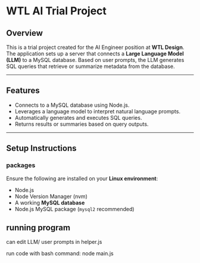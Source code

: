 # WTL AI Trial Project

## Overview

This is a trial project created for the AI Engineer position at **WTL Design**. The application sets up a server that connects a **Large Language Model (LLM)** to a MySQL database. Based on user prompts, the LLM generates SQL queries that retrieve or summarize metadata from the database.

---

## Features

- Connects to a MySQL database using Node.js.
- Leverages a language model to interpret natural language prompts.
- Automatically generates and executes SQL queries.
- Returns results or summaries based on query outputs.

---

## Setup Instructions

### packages

Ensure the following are installed on your **Linux environment**:

- Node.js
- Node Version Manager (nvm)
- A working **MySQL database**
- Node.js MySQL package (`mysql2` recommended)

## running program

can edit LLM/ user prompts in helper.js

run code with bash command:
node main.js


